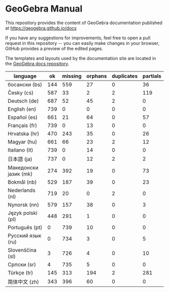 # GeoGebra Manual

This repository provides the content of GeoGebra documentation published at https://geogebra.github.io/docs

If you have any suggestions for improvements, feel free to open a pull request in this repository -- you can easily make changes in your browser, GitHub provides a preview of the edited pages.

The templates and layouts used by the documentation site are located in the [GeoGebra docs repository](https://github.com/geogebra/docs).

| language              | ok  | missing | orphans | duplicates | partials |
|-----------------------|-----|---------|---------|------------|----------|
| босански (bs)          | 144     | 559     | 27      | 0       | 36      |
| Česky (cs)             | 587     | 33      | 2       | 2       | 119     |
| Deutsch (de)           | 687     | 52      | 45      | 2       | 0       |
| English (en)           | 739     | 0       | 0       | 0       | 0       |
| Español (es)           | 661     | 21      | 64      | 0       | 57      |
| Français (fr)          | 739     | 0       | 13      | 0       | 0       |
| Hrvatska (hr)          | 470     | 243     | 35      | 0       | 26      |
| Magyar (hu)            | 661     | 66      | 23      | 2       | 12      |
| Italiano (it)          | 739     | 0       | 14      | 0       | 0       |
| 日本語 (ja)               | 737     | 0       | 12      | 2       | 2       |
| Македонски јазик (mk)  | 274     | 392     | 19      | 0       | 73      |
| Bokmål (nb)            | 529     | 187     | 39      | 0       | 23      |
| Nederlands (nl)        | 719     | 20      | 0       | 2       | 0       |
| Nynorsk (nn)           | 579     | 157     | 38      | 0       | 3       |
| Język polski (pl)      | 448     | 291     | 1       | 0       | 0       |
| Português (pt)         | 0       | 739     | 10      | 0       | 0       |
| Русский язык (ru)      | 0       | 734     | 3       | 0       | 5       |
| Slovenščina (sl)       | 3       | 726     | 4       | 0       | 10      |
| Српски (sr)            | 4       | 735     | 5       | 0       | 0       |
| Türkçe (tr)            | 145     | 313     | 194     | 2       | 281     |
| 简体中文 (zh)              | 343     | 396     | 60      | 0       | 0       |
